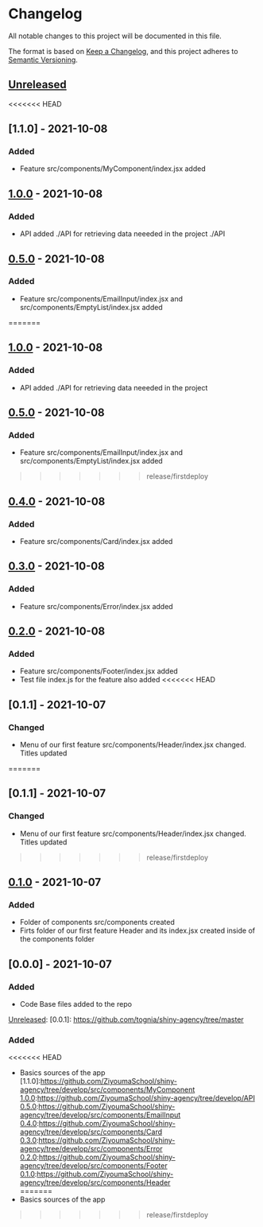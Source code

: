 # Changelog
All notable changes to this project will be documented in this file.

The format is based on [Keep a Changelog](https://keepachangelog.com/en/1.0.0/),
and this project adheres to [Semantic Versioning](https://semver.org/spec/v2.0.0.html).

## [Unreleased]

[Unreleased]: https://github.com/tognia/shiny-agency/tree/master

<<<<<<< HEAD
## [1.1.0] - 2021-10-08
### Added
- Feature src/components/MyComponent/index.jsx added

## [1.0.0] - 2021-10-08
### Added
- API added ./API for retrieving data neeeded in the project ./API

## [0.5.0] - 2021-10-08
### Added
- Feature src/components/EmailInput/index.jsx and src/components/EmptyList/index.jsx  added

=======
## [1.0.0] - 2021-10-08
### Added
- API added ./API for retrieving data neeeded in the project

## [0.5.0] - 2021-10-08
### Added
- Feature src/components/EmailInput/index.jsx and src/components/EmptyList/index.jsx  added

>>>>>>> release/firstdeploy
## [0.4.0] - 2021-10-08
### Added
- Feature src/components/Card/index.jsx added

## [0.3.0] - 2021-10-08
### Added
- Feature src/components/Error/index.jsx added

## [0.2.0] - 2021-10-08
### Added
- Feature src/components/Footer/index.jsx added
- Test file index.js for the feature also added
<<<<<<< HEAD

## [0.1.1] - 2021-10-07
### Changed
- Menu of our first feature src/components/Header/index.jsx changed. Titles updated


=======

## [0.1.1] - 2021-10-07
### Changed
- Menu of our first feature src/components/Header/index.jsx changed. Titles updated


>>>>>>> release/firstdeploy
## [0.1.0] - 2021-10-07
### Added
- Folder of components src/components created
- Firts folder of our first feature Header and its index.jsx created inside of the components folder

## [0.0.0] - 2021-10-07
### Added
- Code Base files added to the repo


[Unreleased]: 
[0.0.1]: https://github.com/tognia/shiny-agency/tree/master
### Added
<<<<<<< HEAD
- Basics sources of the app 
[1.1.0]:https://github.com/ZiyoumaSchool/shiny-agency/tree/develop/src/components/MyComponent     
[1.0.0]:https://github.com/ZiyoumaSchool/shiny-agency/tree/develop/API    
[0.5.0]:https://github.com/ZiyoumaSchool/shiny-agency/tree/develop/src/components/EmailInput    
[0.4.0]:https://github.com/ZiyoumaSchool/shiny-agency/tree/develop/src/components/Card   
[0.3.0]:https://github.com/ZiyoumaSchool/shiny-agency/tree/develop/src/components/Error    
[0.2.0]:https://github.com/ZiyoumaSchool/shiny-agency/tree/develop/src/components/Footer   
[0.1.0]:https://github.com/ZiyoumaSchool/shiny-agency/tree/develop/src/components/Header   
=======
- Basics sources of the app

[1.0.0]:https://github.com/ZiyoumaSchool/shiny-agency/tree/develop/API
[0.5.0]:https://github.com/ZiyoumaSchool/shiny-agency/tree/develop/src/components/EmailInput
[0.4.0]:https://github.com/ZiyoumaSchool/shiny-agency/tree/develop/src/components/Card
[0.3.0]:https://github.com/ZiyoumaSchool/shiny-agency/tree/develop/src/components/Error
[0.2.0]:https://github.com/ZiyoumaSchool/shiny-agency/tree/develop/src/components/Footer
[0.1.0]:https://github.com/ZiyoumaSchool/shiny-agency/tree/develop/src/components/Header
>>>>>>> release/firstdeploy
